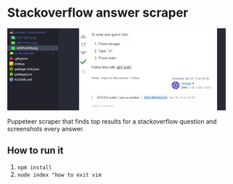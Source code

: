 # Stackoverflow answer scraper

![header](/header.PNG)

Puppeteer scraper that finds top results for a stackoverflow question and screenshots every answer.

## How to run it

1. `npm install`
2. `node index "how to exit vim`
